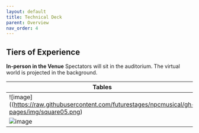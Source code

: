 ```yaml
---
layout: default
title: Technical Deck
parent: Overview
nav_order: 4
---
```


## Tiers of Experience
**In-person in the Venue**
Spectators will sit in the auditorium. The virtual world is projected in the background.

| Tables   |      Are      | 
|----------|:-------------:|
| ![image]((https://raw.githubusercontent.com/futurestages/npcmusical/gh-pages/img/square05.png) |  left-aligned | 
| ![image](files/Users/jzhang/Desktop/Isolated.png) |    centered   |
